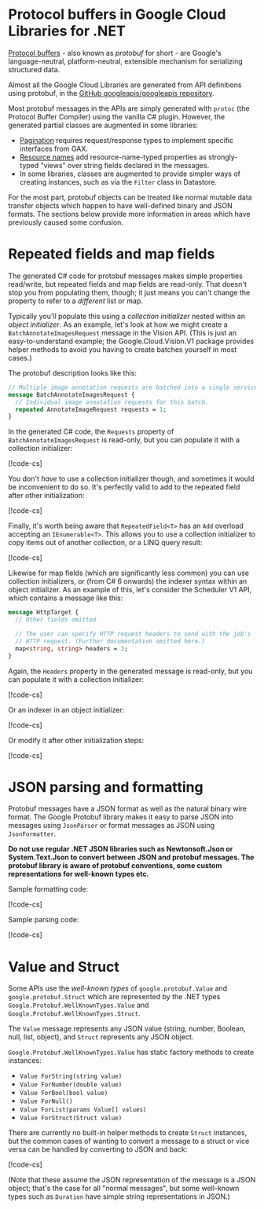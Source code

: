 # Protocol buffers in Google Cloud Libraries for .NET

[Protocol buffers](https://protobuf.dev) - also known as *protobuf* for short - are Google's language-neutral, platform-neutral, extensible mechanism for serializing structured data.

Almost all the Google Cloud Libraries are generated from API
definitions using protobuf, in the
[GitHub googleapis/googleapis repository](https://github.com/googleapis/googleapis).

Most protobuf messages in the APIs are simply generated with `protoc`
(the Protocol Buffer Compiler) using the vanilla C# plugin. However,
the generated partial classes are augmented in some libraries:

- [Pagination](page-streaming.md) requires request/response types
  to implement specific interfaces from GAX.
- [Resource names](resource-names.md) add resource-name-typed properties
  as strongly-typed "views" over string fields declared in the messages.
- In some libraries, classes are augmented to provide simpler ways of
  creating instances, such as via the `Filter` class in Datastore.

For the most part, protobuf objects can be treated like normal mutable
data transfer objects which happen to have well-defined binary and JSON
formats. The sections below provide more information in areas which have
previously caused some confusion.

# Repeated fields and map fields

The generated C# code for protobuf messages makes simple properties
read/write, but repeated fields and map fields are read-only. That
doesn't stop you from populating them, though; it just means you
can't change the property to refer to a *different* list or map.

Typically you'll populate this using a *collection initializer*
nested within an *object initializer*. As an example, let's look at
how we might create a `BatchAnnotateImagesRequest` message in the
Vision API. (This is just an easy-to-understand example; the
Google.Cloud.Vision.V1 package provides helper methods to avoid you
having to create batches yourself in most cases.)

The protobuf description looks like this:

```proto
// Multiple image annotation requests are batched into a single service call.
message BatchAnnotateImagesRequest {
  // Individual image annotation requests for this batch.
  repeated AnnotateImageRequest requests = 1;
}
```

In the generated C# code, the `Requests` property of
`BatchAnnotateImagesRequest` is read-only, but you can populate it
with a collection initializer:

[!code-cs[](../examples/help.Protobuf.txt#ProtoRepeatedField1)]

You don't *have* to use a collection initializer though, and
sometimes it would be inconvenient to do so. It's perfectly valid to
add to the repeated field after other initialization:

[!code-cs[](../examples/help.Protobuf.txt#ProtoRepeatedField2)]

Finally, it's worth being aware that `RepeatedField<T>` has an `Add`
overload accepting an `IEnumerable<T>`. This allows you to use a
collection initializer to copy items out of another collection, or a
LINQ query result:

[!code-cs[](../examples/help.Protobuf.txt#ProtoRepeatedField3)]

Likewise for map fields (which are significantly less common) you
can use collection initializers, or (from C# 6 onwards) the indexer
syntax within an object initializer. As an example of this, let's
consider the Scheduler V1 API, which contains a message like this:

```proto
message HttpTarget {
  // Other fields omitted

  // The user can specify HTTP request headers to send with the job's
  // HTTP request. (Further documentation omitted here.)
  map<string, string> headers = 3;
}
```

Again, the `Headers` property in the generated message is read-only,
but you can populate it with a collection initializer:

[!code-cs[](../examples/help.Protobuf.txt#ProtoMap1)]

Or an indexer in an object initializer:

[!code-cs[](../examples/help.Protobuf.txt#ProtoMap2)]

Or modify it after other initialization steps:

[!code-cs[](../examples/help.Protobuf.txt#ProtoMap3)]

# JSON parsing and formatting

Protobuf messages have a JSON format as well as the natural binary wire format.
The Google.Protobuf library makes it easy to parse JSON into messages using
`JsonParser` or format messages as JSON using `JsonFormatter`.

**Do not use regular .NET JSON libraries such as Newtonsoft.Json or
System.Text.Json to convert between JSON and protobuf messages. The protobuf
library is aware of protobuf conventions, some custom representations for well-known
types etc.**

Sample formatting code:

[!code-cs[](../examples/help.Protobuf.txt#JsonFormatting)]

Sample parsing code:

[!code-cs[](../examples/help.Protobuf.txt#JsonParsing)]

# Value and Struct

Some APIs use the *well-known types* of `google.protobuf.Value`
and `google.protobuf.Struct` which are represented by the .NET types
`Google.Protobuf.WellKnownTypes.Value` and `Google.Protobuf.WellKnownTypes.Struct`.

The `Value` message represents any JSON value (string, number,
Boolean, null, list, object), and `Struct` represents any JSON object.

`Google.Protobuf.WellKnownTypes.Value` has static factory methods
to create instances:

- `Value ForString(string value)`
- `Value ForNumber(double value)`
- `Value ForBool(bool value)`
- `Value ForNull()`
- `Value ForList(params Value[] values)`
- `Value ForStruct(Struct value)`

There are currently no built-in helper methods to create `Struct` instances,
but the common cases of wanting to convert a message to a struct or vice versa
can be handled by converting to JSON and back:

[!code-cs[](../examples/help.Protobuf.txt#StructConversions)]

(Note that these assume the JSON representation of the message is a
JSON object; that's the case for all "normal messages", but some
well-known types such as `Duration` have simple string representations in JSON.)